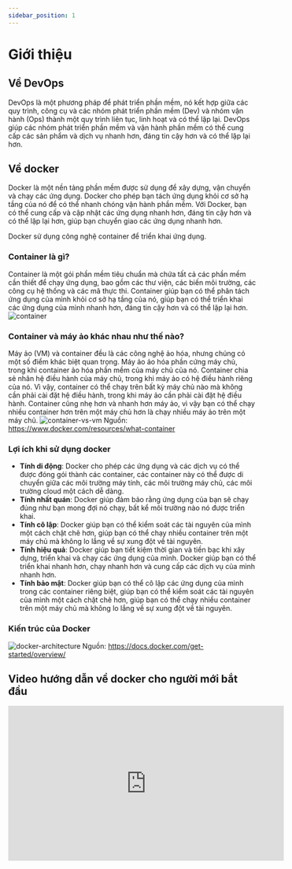 ```yaml
---
sidebar_position: 1
---
```


# Giới thiệu

## Về DevOps
DevOps là một phương pháp để phát triển phần mềm, nó kết hợp giữa các quy trình, công cụ và các nhóm phát triển phần mềm (Dev) và nhóm vận hành (Ops) thành một quy trình liên tục, linh hoạt và có thể lặp lại. DevOps giúp các nhóm phát triển phần mềm và vận hành phần mềm có thể cung cấp các sản phẩm và dịch vụ nhanh hơn, đáng tin cậy hơn và có thể lặp lại hơn.

## Về docker
Docker là một nền tảng phần mềm được sử dụng để xây dựng, vận chuyển và chạy các ứng dụng. Docker cho phép bạn tách ứng dụng khỏi cơ sở hạ tầng của nó để có thể nhanh chóng vận hành phần mềm. Với Docker, bạn có thể cung cấp và cập nhật các ứng dụng nhanh hơn, đáng tin cậy hơn và có thể lặp lại hơn, giúp bạn chuyển giao các ứng dụng nhanh hơn.

Docker sử dụng công nghệ container để triển khai ứng dụng.

### Container là gì?
Container là một gói phần mềm tiêu chuẩn mà chứa tất cả các phần mềm cần thiết để chạy ứng dụng, bao gồm các thư viện, các biến môi trường, các công cụ hệ thống và các mã thực thi. Container giúp bạn có thể phân tách ứng dụng của mình khỏi cơ sở hạ tầng của nó, giúp bạn có thể triển khai các ứng dụng của mình nhanh hơn, đáng tin cậy hơn và có thể lặp lại hơn.
![container](https://www.docker.com/wp-content/uploads/2021/11/docker-containerized-appliction-blue-border_2.png)
### Container và máy ảo khác nhau như thế nào?
Máy ảo (VM) và container đều là các công nghệ ảo hóa, nhưng chúng có một số điểm khác biệt quan trọng. Máy ảo ảo hóa phần cứng máy chủ, trong khi container ảo hóa phần mềm của máy chủ của nó. Container chia sẻ nhân hệ điều hành của máy chủ, trong khi máy ảo có hệ điều hành riêng của nó. Vì vậy, container có thể chạy trên bất kỳ máy chủ nào mà không cần phải cài đặt hệ điều hành, trong khi máy ảo cần phải cài đặt hệ điều hành. Container cũng nhẹ hơn và nhanh hơn máy ảo, vì vậy bạn có thể chạy nhiều container hơn trên một máy chủ hơn là chạy nhiều máy ảo trên một máy chủ.
![container-vs-vm](https://www.docker.com/wp-content/uploads/2021/11/docker-containerized-and-vm-transparent-bg.png)
Nguồn: https://www.docker.com/resources/what-container


### Lợi ích khi sử dụng docker
- **Tính di động**: Docker cho phép các ứng dụng và các dịch vụ có thể được đóng gói thành các container, các container này có thể được di chuyển giữa các môi trường máy tính, các môi trường máy chủ, các môi trường cloud một cách dễ dàng.
- **Tính nhất quán**: Docker giúp đảm bảo rằng ứng dụng của bạn sẽ chạy đúng như bạn mong đợi nó chạy, bất kể môi trường nào nó được triển khai.
- **Tính cô lập**: Docker giúp bạn có thể kiểm soát các tài nguyên của mình một cách chặt chẽ hơn, giúp bạn có thể chạy nhiều container trên một máy chủ mà không lo lắng về sự xung đột về tài nguyên.
- **Tính hiệu quả**: Docker giúp bạn tiết kiệm thời gian và tiền bạc khi xây dựng, triển khai và chạy các ứng dụng của mình. Docker giúp bạn có thể triển khai nhanh hơn, chạy nhanh hơn và cung cấp các dịch vụ của mình nhanh hơn.
- **Tính bảo mật**: Docker giúp bạn có thể cô lập các ứng dụng của mình trong các container riêng biệt, giúp bạn có thể kiểm soát các tài nguyên của mình một cách chặt chẽ hơn, giúp bạn có thể chạy nhiều container trên một máy chủ mà không lo lắng về sự xung đột về tài nguyên.

### Kiến trúc của Docker
![docker-architecture](https://docs.docker.com/assets/images/architecture.svg)
Nguồn: https://docs.docker.com/get-started/overview/

## Video hướng dẫn về docker cho người mới bắt đầu

<iframe width="560" height="315" src="https://www.youtube.com/embed/0JFK_e1cDFo?si=omDt1bB6deF4G-IW" title="YouTube video player" frameborder="0" allow="accelerometer; autoplay; clipboard-write; encrypted-media; gyroscope; picture-in-picture; web-share" allowfullscreen></iframe>
